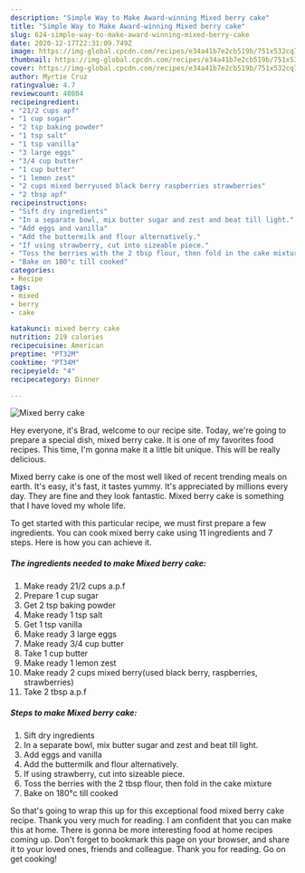 ```yaml
---
description: "Simple Way to Make Award-winning Mixed berry cake"
title: "Simple Way to Make Award-winning Mixed berry cake"
slug: 624-simple-way-to-make-award-winning-mixed-berry-cake
date: 2020-12-17T22:31:09.749Z
image: https://img-global.cpcdn.com/recipes/e34a41b7e2cb519b/751x532cq70/mixed-berry-cake-recipe-main-photo.jpg
thumbnail: https://img-global.cpcdn.com/recipes/e34a41b7e2cb519b/751x532cq70/mixed-berry-cake-recipe-main-photo.jpg
cover: https://img-global.cpcdn.com/recipes/e34a41b7e2cb519b/751x532cq70/mixed-berry-cake-recipe-main-photo.jpg
author: Myrtie Cruz
ratingvalue: 4.7
reviewcount: 40804
recipeingredient:
- "21/2 cups apf"
- "1 cup sugar"
- "2 tsp baking powder"
- "1 tsp salt"
- "1 tsp vanilla"
- "3 large eggs"
- "3/4 cup butter"
- "1 cup butter"
- "1 lemon zest"
- "2 cups mixed berryused black berry raspberries strawberries"
- "2 tbsp apf"
recipeinstructions:
- "Sift dry ingredients"
- "In a separate bowl, mix butter sugar and zest and beat till light."
- "Add eggs and vanilla"
- "Add the buttermilk and flour alternatively."
- "If using strawberry, cut into sizeable piece."
- "Toss the berries with the 2 tbsp flour, then fold in the cake mixture"
- "Bake on 180°c till cooked"
categories:
- Recipe
tags:
- mixed
- berry
- cake

katakunci: mixed berry cake 
nutrition: 219 calories
recipecuisine: American
preptime: "PT32M"
cooktime: "PT34M"
recipeyield: "4"
recipecategory: Dinner

---
```



![Mixed berry cake](https://img-global.cpcdn.com/recipes/e34a41b7e2cb519b/751x532cq70/mixed-berry-cake-recipe-main-photo.jpg)

Hey everyone, it's Brad, welcome to our recipe site. Today, we're going to prepare a special dish, mixed berry cake. It is one of my favorites food recipes. This time, I'm gonna make it a little bit unique. This will be really delicious.

Mixed berry cake is one of the most well liked of recent trending meals on earth. It's easy, it's fast, it tastes yummy. It's appreciated by millions every day. They are fine and they look fantastic. Mixed berry cake is something that I have loved my whole life.




To get started with this particular recipe, we must first prepare a few ingredients. You can cook mixed berry cake using 11 ingredients and 7 steps. Here is how you can achieve it.

<!--inarticleads1-->

##### The ingredients needed to make Mixed berry cake:

1. Make ready 21/2 cups a.p.f
1. Prepare 1 cup sugar
1. Get 2 tsp baking powder
1. Make ready 1 tsp salt
1. Get 1 tsp vanilla
1. Make ready 3 large eggs
1. Make ready 3/4 cup butter
1. Take 1 cup butter
1. Make ready 1 lemon zest
1. Make ready 2 cups mixed berry(used black berry, raspberries, strawberries)
1. Take 2 tbsp a.p.f




<!--inarticleads2-->

##### Steps to make Mixed berry cake:

1. Sift dry ingredients
1. In a separate bowl, mix butter sugar and zest and beat till light.
1. Add eggs and vanilla
1. Add the buttermilk and flour alternatively.
1. If using strawberry, cut into sizeable piece.
1. Toss the berries with the 2 tbsp flour, then fold in the cake mixture
1. Bake on 180°c till cooked




So that's going to wrap this up for this exceptional food mixed berry cake recipe. Thank you very much for reading. I am confident that you can make this at home. There is gonna be more interesting food at home recipes coming up. Don't forget to bookmark this page on your browser, and share it to your loved ones, friends and colleague. Thank you for reading. Go on get cooking!
